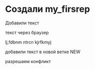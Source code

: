 ﻿# Создали my_firsrep

Добавили текст

текст через браузер


lj,fdbnm ntrcn kjrfkmyj


добавили текст в новой ветке NEW

разрешаем конфликт
